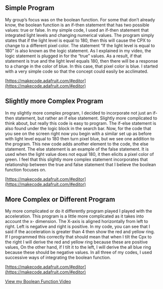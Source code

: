## Simple Program 

My group’s focus was on the boolean function. For some that don’t already know, the boolean function is an if-then statement that has two possible values: true or false. In my simple code, I used an if-then statement that integrated light levels and changing numerical values. The program simply states that if the light level is equal to 180, then this will cause the CPX to change to a different pixel color. The statement “If the light level is equal to 180” is also known as the logic statement. As I explained in my video, the logic statement is plugged in for the “true” values. As a result, if that statement is true and the light level equals 180, then there will be a response to a change in the color of blue. In this case, that pixel color is blue. I started with a very simple code so that the concept could easily be acclimated.

[https://makecode.adafruit.com/#editor](https://makecode.adafruit.com/#editor)

  
## Slightly more Complex Program  

In my slightly more complex program, I decided to incorporate not just an if-then statement, but rather an if else statement. Slightly more complicated to think about, but really this code is easy to program. The if-else statement is also found under the logic block in the search bar. Now, for the code that you see on the screen right now you begin with a similar set up as before with light level equal to 180 then turn pixel blue, but we see one addition to the program. This new code adds another element to the code, the else statement. The else statement is an example of the false statement. It is used when the light value does not equal 180, it then elicits a pixel color of green. I feel that this slightly more complex statement incorporates that relationship between the true and false statement that I believe the boolean function focuses on.

[https://makecode.adafruit.com/#editor](https://makecode.adafruit.com/#editor)  

## More Complex or Different Program

My more complicated or do it differently program played I played with the acceleration. This program is a little more complicated as it takes into account the x- dimension. The X-axis is aligned horizontally from left to right. Left is negative and right is positive. In my code, you can see that I said if the acceleration is greater than 4 then show the red and yellow ring. If I programmed this correctly that should mean that when I tilt the Cpx to the right I will derive the red and yellow ring because these are positive values, On the other hand, if I tilt it to the left, I will derive the all blue ring because these should be negative values. In all three of my codes, I used successive ways of integrating the boolean function.

[https://makecode.adafruit.com/#editor](https://makecode.adafruit.com/#editor)

[View my Boolean Function Video](https://www.youtube.com/watch?v=G7t33g9OZaI)


